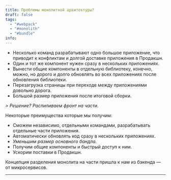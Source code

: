 ```yaml
---
title: Проблемы монолитной архитектуры?
draft: false
tags:
  - "#webpack"
  - "#monolith"
  - "#bundle"
info:
---
```

- Несколько команд разрабатывают одно большое приложение, что приводит к конфликтам и долгой доставке приложения в Продакшн.
- Один и тот же компонент нужен сразу в нескольких приложениях.
- Вынести общие компоненты в отдельную библиотеку, конечно, можно, но дорого и долго обновлять во всех приложениях после обновления библиотеки.
- Перезагрузка страницы при переходе между приложениями довольно дорога.
- Большой размер приложения после итоговой сборки.

*> Решение? Распиливаем фронт на части.*

Некоторые преимущества которые мы получим:
- Сможем независимо, отдельными командами, разрабатывать отдельные части приложения.
- Автоматически обновлять код сразу в нескольких приложениях.
- *Уменьшим размер основного бандла.*
- Получим общие компоненты и быстрый доступ к ним.
- Ускорим поставки в Продакшн.

Концепция разделения монолита на части пришла к нам из бэкенда — от микросервисов.

___

